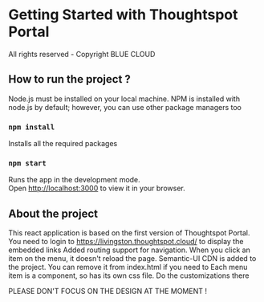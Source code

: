 # Getting Started with Thoughtspot Portal

All rights reserved - Copyright BLUE CLOUD

## How to run the project ?

Node.js must be installed on your local machine. NPM is installed with node.js by default; however, you can use other package managers too

### `npm install`

Installs all the required packages

### `npm start`

Runs the app in the development mode.\
Open [http://localhost:3000](http://localhost:3000) to view it in your browser.

## About the project

This react application is based on the first version of Thoughtspot Portal. 
You need to login to https://livingston.thoughtspot.cloud/ to display the embedded links
Added routing support for navigation. When you click an item on the menu, it doesn't reload the page.
Semantic-UI CDN is added to the project. You can remove it from index.html if you need to
Each menu item is a component, so has its own css file. Do the customizations there

PLEASE DON'T FOCUS ON THE DESIGN AT THE MOMENT !
